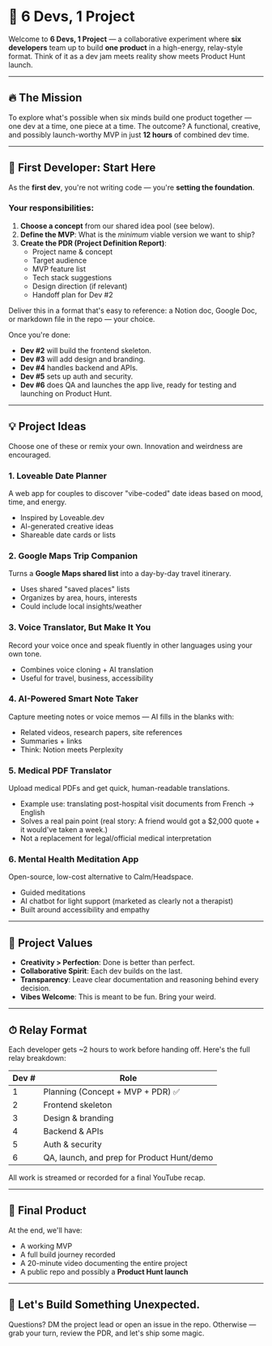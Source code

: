 # 🧩 6 Devs, 1 Project

Welcome to **6 Devs, 1 Project** — a collaborative experiment where **six developers** team up to build **one product** in a high-energy, relay-style format. Think of it as a dev jam meets reality show meets Product Hunt launch.

---

## 🔥 The Mission

To explore what's possible when six minds build one product together — one dev at a time, one piece at a time. The outcome? A functional, creative, and possibly launch-worthy MVP in just **12 hours** of combined dev time.

---

## 🧠 First Developer: Start Here

As the **first dev**, you're not writing code — you're **setting the foundation**.

### Your responsibilities:
1. **Choose a concept** from our shared idea pool (see below).
2. **Define the MVP**: What is the *minimum* viable version we want to ship?
3. **Create the PDR (Project Definition Report)**:
   - Project name & concept
   - Target audience
   - MVP feature list
   - Tech stack suggestions
   - Design direction (if relevant)
   - Handoff plan for Dev #2

Deliver this in a format that's easy to reference: a Notion doc, Google Doc, or markdown file in the repo — your choice.

Once you're done:
- **Dev #2** will build the frontend skeleton.  
- **Dev #3** will add design and branding.  
- **Dev #4** handles backend and APIs.  
- **Dev #5** sets up auth and security.  
- **Dev #6** does QA and launches the app live, ready for testing and launching on Product Hunt.

---

## 💡 Project Ideas

Choose one of these or remix your own. Innovation and weirdness are encouraged.

### 1. **Loveable Date Planner**
A web app for couples to discover "vibe-coded" date ideas based on mood, time, and energy.
- Inspired by Loveable.dev
- AI-generated creative ideas
- Shareable date cards or lists

### 2. **Google Maps Trip Companion**
Turns a **Google Maps shared list** into a day-by-day travel itinerary.
- Uses shared "saved places" lists
- Organizes by area, hours, interests
- Could include local insights/weather

### 3. **Voice Translator, But Make It You**
Record your voice once and speak fluently in other languages using your own tone.
- Combines voice cloning + AI translation
- Useful for travel, business, accessibility

### 4. **AI-Powered Smart Note Taker**
Capture meeting notes or voice memos — AI fills in the blanks with:
- Related videos, research papers, site references
- Summaries + links
- Think: Notion meets Perplexity

### 5. **Medical PDF Translator**
Upload medical PDFs and get quick, human-readable translations.
- Example use: translating post-hospital visit documents from French → English
- Solves a real pain point (real story: A friend would got a $2,000 quote + it would've taken a week.)
- Not a replacement for legal/official medical interpretation

### 6. **Mental Health Meditation App**
Open-source, low-cost alternative to Calm/Headspace.
- Guided meditations
- AI chatbot for light support (marketed as clearly not a therapist)
- Built around accessibility and empathy

---

## 🌟 Project Values

- **Creativity > Perfection**: Done is better than perfect.
- **Collaborative Spirit**: Each dev builds on the last.
- **Transparency**: Leave clear documentation and reasoning behind every decision.
- **Vibes Welcome**: This is meant to be fun. Bring your weird.

---

## ⏱ Relay Format

Each developer gets ~2 hours to work before handing off. Here's the full relay breakdown:

| Dev # | Role |
|-------|------|
| 1     | Planning (Concept + MVP + PDR) ✅ |
| 2     | Frontend skeleton |
| 3     | Design & branding |
| 4     | Backend & APIs |
| 5     | Auth & security |
| 6     | QA, launch, and prep for Product Hunt/demo |

All work is streamed or recorded for a final YouTube recap.

---

## 🎥 Final Product

At the end, we'll have:
- A working MVP
- A full build journey recorded
- A 20-minute video documenting the entire project
- A public repo and possibly a **Product Hunt launch**

---

## 🚀 Let's Build Something Unexpected.

Questions? DM the project lead or open an issue in the repo. Otherwise — grab your turn, review the PDR, and let's ship some magic. 